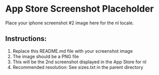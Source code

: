 # App Store Screenshot Placeholder

Place your iphone screenshot #2 image here for the nl locale.

## Instructions:
1. Replace this README.md file with your screenshot image
2. The image should be a PNG file
3. This will be the 2nd screenshot displayed in the App Store for nl
4. Recommended resolution: See sizes.txt in the parent directory
